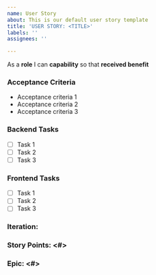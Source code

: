 ```yaml
---
name: User Story
about: This is our default user story template
title: 'USER STORY: <TITLE>'
labels: ''
assignees: ''

---
```


As a **role** I can **capability** so that **received benefit**
 
### Acceptance Criteria
- Acceptance criteria 1
- Acceptance criteria 2
- Acceptance criteria 3

### Backend Tasks
- [ ] Task 1
- [ ] Task 2
- [ ] Task 3

### Frontend Tasks
- [ ] Task 1
- [ ] Task 2
- [ ] Task 3
 
### Iteration: 

### Story Points: <#>

### Epic: <#>
